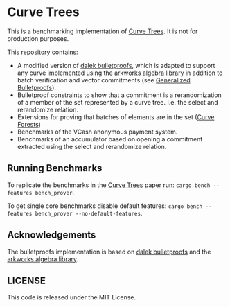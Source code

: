 # Curve Trees

This is a benchmarking implementation of [Curve Trees](https://eprint.iacr.org/2022/756). It is not for production purposes.

This repository contains:
- A modified version of [dalek bulletproofs](https://github.com/dalek/bulletproofs), 
which is adapted to support any curve implemented using the [arkworks algebra library](https://github.com/arkworks-rs/algebra)
in addition to batch verification and vector commitments (see [Generalized Bulletproofs](./bulletproofs/generalized-bulletproofs.md)).
- Bulletproof constraints to show that a commitment is a rerandomization of a member of the set represented by a curve tree. I.e. the select and rerandomize relation.
- Extensions for proving that batches of elements are in the set ([Curve Forests](https://eprint.iacr.org/2024/1647))
- Benchmarks of the VCash anonymous payment system.
- Benchmarks of an accumulator based on opening a commitment extracted using the select and rerandomize relation.

## Running Benchmarks

To replicate the benchmarks in the [Curve Trees](https://eprint.iacr.org/2022/756) paper run: `cargo bench --features bench_prover`.

To get single core benchmarks disable default features: `cargo bench --features bench_prover --no-default-features`.

## Acknowledgements

The bulletproofs implementation is based on [dalek bulletproofs](https://github.com/dalek/bulletproofs) and the [arkworks algebra library](https://github.com/arkworks-rs/algebra).

## LICENSE

This code is released under the MIT License.
